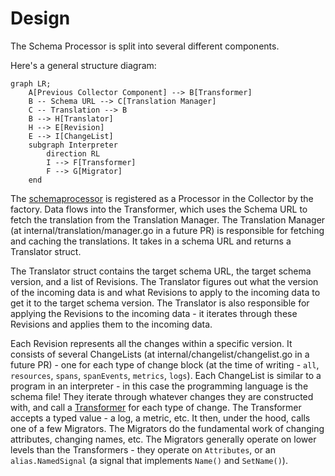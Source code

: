 # Design

The Schema Processor is split into several different components.

Here's a general structure diagram:

```mermaid
graph LR;
    A[Previous Collector Component] --> B[Transformer]
    B -- Schema URL --> C[Translation Manager]
    C -- Translation --> B
    B --> H[Translator]
    H --> E[Revision]
    E --> I[ChangeList]
    subgraph Interpreter
        direction RL
        I --> F[Transformer]
        F --> G[Migrator]
    end

``` 
The [schemaprocessor](schemaprocessor.go) is registered as a Processor in the Collector by the factory.
Data flows into the Transformer, which uses the Schema URL to fetch the translation from the Translation Manager.
The Translation Manager (at internal/translation/manager.go in a future PR) is responsible for fetching and caching the translations.  It takes in a schema URL and returns a Translator struct.

The Translator struct contains the target schema URL, the target schema version, and a list of Revisions.  The Translator figures out what the version of the incoming data is and what Revisions to apply to the incoming data to get it to the target schema version. The Translator is also responsible for applying the Revisions to the incoming data - it iterates through these Revisions and applies them to the incoming data.   

Each Revision represents all the changes within a specific version.  It consists of several ChangeLists (at internal/changelist/changelist.go in a future PR) - one for each type of change block (at the time of writing - `all`, `resources`, `spans`, `spanEvents`, `metrics`, `logs`).  Each ChangeList is similar to a program in an interpreter - in this case the programming language is the schema file!  They iterate through whatever changes they are constructed with, and call a [Transformer](internal/transformer) for each type of change.  The Transformer accepts a typed value - a log, a metric, etc.  It then, under the hood, calls one of a few Migrators.  The Migrators do the fundamental work of changing attributes, changing names, etc.  The Migrators generally operate on lower levels than the Transformers - they operate on `Attributes`, or an `alias.NamedSignal` (a signal that implements `Name()` and `SetName()`).

